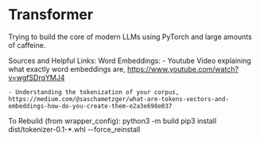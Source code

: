 # Transformer
Trying to build the core of modern LLMs using PyTorch and large amounts of caffeine.

Sources and Helpful Links:
  Word Embeddings:
    - Youtube Video explaining what exactly word embeddings are, https://www.youtube.com/watch?v=wgfSDrqYMJ4

    - Understanding the tokenization of your corpus, https://medium.com/@saschametzger/what-are-tokens-vectors-and-embeddings-how-do-you-create-them-e2a3e698e037

To Rebuild (from wrapper_config):
    python3 -m build
    pip3 install dist/tokenizer-0.1-*.whl --force_reinstall